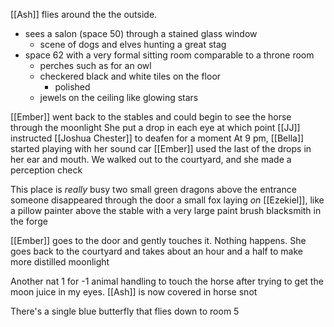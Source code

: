 [[Ash]] flies around the the outside. 
* sees a salon (space 50) through a stained glass window
	* scene of dogs and elves hunting a great stag
* space 62 with a very formal sitting room comparable to a throne room
	* perches such as for an owl
	* checkered black and white tiles on the floor
		* polished
	* jewels on the ceiling like glowing stars

[[Ember]] went back to the stables and could begin to see the horse through the moonlight
She put a drop in each eye at which point [[JJ]] instructed [[Joshua Chester]] to deafen for a moment
At 9 pm, [[Bella]] started playing with her sound car
[[Ember]] used the last of the drops in her ear and mouth. We walked out to the courtyard, and she made a perception check

This place is _really_ busy
two small green dragons above the entrance
someone disappeared through the door
a small fox laying _on_ [[Ezekiel]], like a pillow
painter above the stable with a very large paint brush
blacksmith in the forge

[[Ember]] goes to the door and gently touches it. Nothing happens. She goes back to the courtyard and takes about an hour and a half to make more distilled moonlight

Another nat 1 for -1 animal handling to touch the horse after trying to get the moon juice in my eyes.
[[Ash]] is now covered in horse snot

There's a single blue butterfly that flies down to room 5